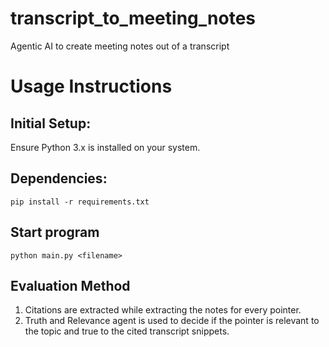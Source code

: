 # transcript_to_meeting_notes
Agentic AI to create meeting notes out of a transcript

# Usage Instructions
## Initial Setup:
Ensure Python 3.x is installed on your system.

## Dependencies:

```commandline
pip install -r requirements.txt
```

## Start program
```commandline
python main.py <filename>
```

## Evaluation Method
1. Citations are extracted while extracting the notes for every pointer.
2. Truth and Relevance agent is used to decide if the pointer is relevant to the topic and true to the cited transcript snippets.
